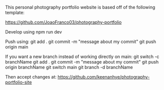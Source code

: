 This personal photography portfolio website is based off of the following template:

https://github.com/JoaoFranco03/photography-portfolio

Develop using npm run dev

Push using:
git add .
git commit -m "message about my commit"
git push origin main

If you want a new branch instead of working directly on main:
git switch -c branchName
git add .
git commit -m "message about my commit"
git push origin branchName
git switch main
git branch -d branchName

Then accept changes at:
https://github.com/keenanhye/photography-portfolio-site